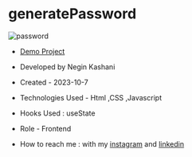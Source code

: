# generatePassword
![password](https://github.com/NeginKashani/generatePassword/assets/109550062/e28b9454-47cb-4f58-920d-e22fc1203d43)

- [Demo Project](https://neginkashani.github.io/generatePassword/)

- Developed by Negin Kashani

- Created - 2023-10-7

- Technologies Used - Html ,CSS ,Javascript

- Hooks Used : useState 

- Role - Frontend

- How to reach me : with my [instagram](https://instagram.com/negin_kashweb?igshid=NTc4MTIwNjQ2YQ==
) and [linkedin](https://www.linkedin.com/in/negin-kashani-567840b8)
